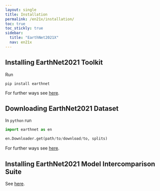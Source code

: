 ```yaml
---
layout: single
title: Installation
permalink: /en21x/installation/
toc: true
toc_stickly: true
sidebar:
  title: "EarthNet2021X"
  nav: en21x
---
```


## Installing EarthNet2021 Toolkit

Run
```shell
pip install earthnet
```

For further ways see [here](/en21x/tk-overview/).

## Downloading EarthNet2021 Dataset

In `python` run

```python
import earthnet as en

en.Downloader.get(path/to/download/to, splits)
```

For further ways see [here](/en21x/ds-download/).

## Installing EarthNet2021 Model Intercomparison Suite

See [here](/en21x/mis-installation/).
